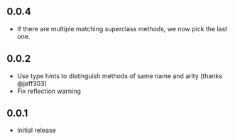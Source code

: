 ## 0.0.4

* If there are multiple matching superclass methods, we now pick the last one.

## 0.0.2

* Use type hints to distinguish methods of same name and arity (thanks @jeff303)
* Fix reflection warning

## 0.0.1

* Initial release
